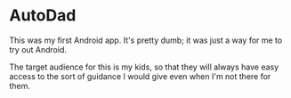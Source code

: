 # AutoDad

This was my first Android app.  It's pretty dumb; it was just a way for me to try out Android.

The target audience for this is my kids, so that they will always have easy access to the sort
of guidance I would give even when I'm not there for them.
